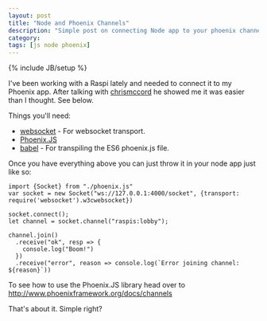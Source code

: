 ```yaml
---
layout: post
title: "Node and Phoenix Channels"
description: "Simple post on connecting Node app to your phoenix channels."
category:
tags: [js node phoenix]
---
```

{% include JB/setup %}

I've been working with a Raspi lately and needed to connect it to my Phoenix app. After talking with [chrismccord](https://github.com/chrismccord) he showed me it was easier than I thought. See below.

Things you'll need:
* [websocket](https://www.npmjs.com/package/websocket) - For websocket transport.
* [Phoenix.JS](https://github.com/phoenixframework/phoenix/blob/master/web/static/js/phoenix.js)
* [babel](https://babeljs.io/) - For transpiling the ES6 phoenix.js file.


Once you have everything above you can just throw it in your node app just like so:

```
import {Socket} from "./phoenix.js"
var socket = new Socket("ws://127.0.0.1:4000/socket", {transport: require('websocket').w3cwebsocket})

socket.connect();
let channel = socket.channel("raspis:lobby");

channel.join()
  .receive("ok", resp => {
    console.log("Boom!")
  })
  .receive("error", reason => console.log(`Error joining channel: ${reason}`))
```

To see how to use the Phoenix.JS library head over to http://www.phoenixframework.org/docs/channels

That's about it. Simple right?
